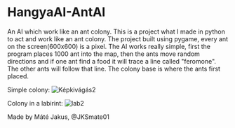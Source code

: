 # HangyaAI-AntAI
An AI which work like an ant colony.
This is a project what I made in python to act and work like an ant colony.
The project built using pygame, every ant on the screen(600x600) is a pixel.
The AI works really simple, first the program places 1000 ant into the map,
then the ants move random directions and if one ant find a food it will trace a line called "feromone".
The other ants will follow that line.
The colony base is where the ants first placed.

Simple colony:
![Képkivágás2](https://user-images.githubusercontent.com/93654099/146638207-be683f48-42bb-464f-ac79-9e0435a6453e.JPG)

Colony in a labirint:
![lab2](https://user-images.githubusercontent.com/93654099/146638194-fd2fc234-1c99-4c17-b9ba-96d4bf888925.JPG)

Made by Máté Jakus, @JKSmate01
